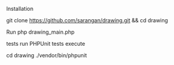 Installation

git clone https://github.com/sarangan/drawing.git
 && cd drawing

Run
php drawing_main.php


tests
run PHPUnit tests execute

cd drawing
./vendor/bin/phpunit
